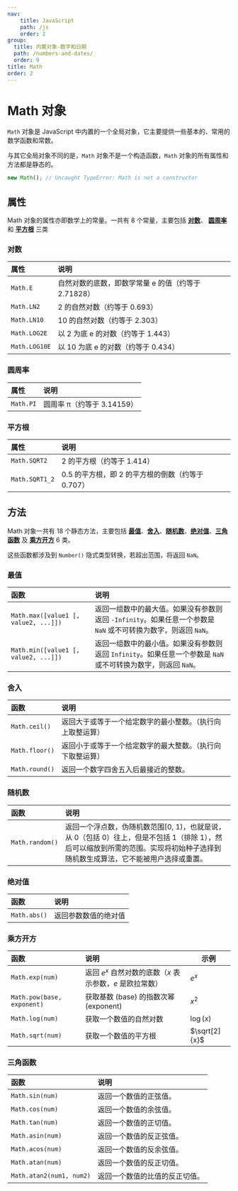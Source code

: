 ```yaml
---
nav:
    title: JavaScript
    path: /js
    order: 2
group:
  title: 内置对象-数字和日期
  path: /numbers-and-dates/
  order: 9
title: Math
order: 2
---
```


# Math 对象

`Math` 对象是 JavaScript 中内置的一个全局对象，它主要提供一些基本的、常用的数学函数和常数。

与其它全局对象不同的是，`Math` 对象不是一个构造函数，`Math` 对象的所有属性和方法都是静态的。

```js
new Math(); // Uncaught TypeError: Math is not a constructor
```

## 属性

Math 对象的属性亦即数学上的常量。一共有 8 个常量，主要包括 **[对数](#对数)**、 **[圆周率](#圆周率)** 和 **[平方根](#平方根)** 三类

### 对数

| 属性          | 说明                                                |
| :------------ | :-------------------------------------------------- |
| `Math.E`      | 自然对数的底数，即数学常量 e 的值（约等于 2.71828） |
| `Math.LN2`    | 2 的自然对数（约等于 0.693）                        |
| `Math.LN10`   | 10 的自然对数（约等于 2.303）                       |
| `Math.LOG2E`  | 以 2 为底 e 的对数（约等于 1.443）                  |
| `Math.LOG10E` | 以 10 为底 e 的对数（约等于 0.434）                 |

### 圆周率

| 属性      | 说明                       |
| :-------- | :------------------------- |
| `Math.PI` | 圆周率 π（约等于 3.14159） |

### 平方根

| 属性           | 说明                                              |
| :------------- | :------------------------------------------------ |
| `Math.SQRT2`   | 2 的平方根（约等于 1.414）                        |
| `Math.SQRT1_2` | 0.5 的平方根，即 2 的平方根的倒数（约等于 0.707） |

## 方法

Math 对象一共有 18 个静态方法，主要包括 **[最值](#最值)**、**[舍入](#舍入)**、**[随机数](#随机数)**、**[绝对值](#绝对值)**、**[三角函数](#三角函数)** 及 **[乘方开方](#乘方开方)** 6 类。

这些函数都涉及到 `Number()` 隐式类型转换，若超出范围，将返回 `NaN`。

### 最值

| 函数                                 | 说明                                                                                                            |
| :----------------------------------- | :-------------------------------------------------------------------------------------------------------------- |
| `Math.max([value1 [, value2, ...]])` | 返回一组数中的最大值。如果没有参数则返回 `-Infinity`。如果任意一个参数是 `NaN` 或不可转换为数字，则返回 `NaN`。 |
| `Math.min([value1 [, value2, ...]])` | 返回一组数中的最小值。如果没有参数则返回 `Infinity`。如果任意一个参数是 `NaN` 或不可转换为数字，则返回 `NaN`。  |

### 舍入

| 函数           | 说明                                                       |
| :------------- | :--------------------------------------------------------- |
| `Math.ceil()`  | 返回大于或等于一个给定数字的最小整数。（执行向上取整运算） |
| `Math.floor()` | 返回小于或等于一个给定数字的最大整数。（执行向下取整运算） |
| `Math.round()` | 返回一个数字四舍五入后最接近的整数。                       |

### 随机数

| 函数            | 说明                                                                                                                                                                             |
| :-------------- | :------------------------------------------------------------------------------------------------------------------------------------------------------------------------------- |
| `Math.random()` | 返回一个浮点数，伪随机数范围[0, 1)，也就是说，从 0（包括 0）往上，但是不包括 1（排除 1），然后可以缩放到所需的范围。实现将初始种子选择到随机数生成算法，它不能被用户选择或重置。 |

### 绝对值

| 函数         | 说明                 |
| :----------- | :------------------- |
| `Math.abs()` | 返回参数数值的绝对值 |


### 乘方开方

| 函数                       | 说明                                                      | 示例          |
| :------------------------- | :-------------------------------------------------------- | ------------- |
| `Math.exp(num)`            | 返回 $e^x$ 自然对数的底数（$x$ 表示参数，$e$ 是欧拉常数） | $e^x$         |
| `Math.pow(base, exponent)` | 获取基数 (base) 的指数次幂 (exponent)                     | $x^2$         |
| `Math.log(num)`            | 获取一个数值的自然对数                                    | $\log(x)$     |
| `Math.sqrt(num)`           | 获取一个数值的平方根                                      | $\sqrt[2]{x}$ |

### 三角函数

| 函数                     | 说明                           |
| :----------------------- | :----------------------------- |
| `Math.sin(num)`          | 返回一个数值的正弦值。         |
| `Math.cos(num)`          | 返回一个数值的余弦值。         |
| `Math.tan(num)`          | 返回一个数值的正切值。         |
| `Math.asin(num)`         | 返回一个数值的反正弦值。       |
| `Math.acos(num)`         | 返回一个数值的反余弦值。       |
| `Math.atan(num)`         | 返回一个数值的反正切值。       |
| `Math.atan2(num1, num2)` | 返回一个数值的比值的反正切值。 |
